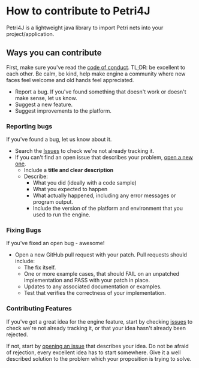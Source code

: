 # How to contribute to Petri4J

Petri4J is a lightweight java library to import Petri nets into your project/application.

## Ways you can contribute

First, make sure you've read the [code of conduct](CODE_OF_CONDUCT.md). TL;DR: be excellent to each other. Be calm, be
kind, help make engine a community where new faces feel welcome and old hands feel appreciated.

* Report a bug. If you've found something that doesn't work or doesn't make sense, let us know.
* Suggest a new feature.
* Suggest improvements to the platform.

### Reporting bugs

If you've found a bug, let us know about it.
* Search the [Issues](https://github.com/tuplle/petri4j/issues) to check we're not already tracking it.
* If you can't find an open issue that describes your problem, [open a new one](https://github.com/tuplle/petri4j/issues/new).
    * Include a **title and clear description**
    * Describe:
        * What you did (ideally with a code sample)
        * What you expected to happen
        * What actually happened, including any error messages or program output.
        * Include the version of the platform and environment that you used to run the engine.

### Fixing Bugs

If you've fixed an open bug - awesome!
* Open a new GitHub pull request with your patch. Pull requests should include:
    * The fix itself.
    * One or more example cases, that should FAIL on an unpatched implementation and PASS with your patch in place.
    * Updates to any associated documentation or examples.
    * Test that verifies the correctness of your implementation.

### Contributing Features

If you've got a great idea for the engine feature, start by checking
[issues](https://github.com/tuplle/petri4j/issues) to check we're not already tracking it, or that your idea
hasn't already been rejected.

If not, start by [opening an issue](https://github.com/tuplle/petri4j/issues/new) that describes your idea.
Do not be afraid of rejection, every excellent idea has to start somewhere. Give it a well described solution to the problem which your proposition is trying to solve.
